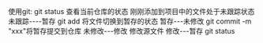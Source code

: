使用git:
   git status
     查看当前仓库的状态
 刚刚添加到项目中的文件处于未跟踪状态
   未跟踪----暂存
   git add <filename>将文件切换到暂存的状态
    暂存---未修改
   git commit  -m "xxx"将暂存提交到仓库
     未修改---修改
   修改源文件
     修改---暂存
   git status